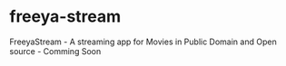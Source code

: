 # freeya-stream
FreeyaStream - A streaming app for Movies in Public Domain and Open source - Comming Soon
